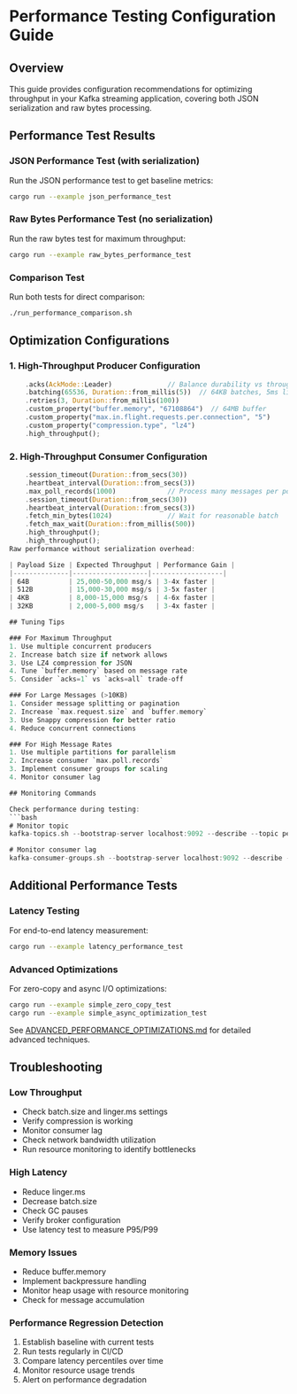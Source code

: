 # Performance Testing Configuration Guide

## Overview
This guide provides configuration recommendations for optimizing throughput in your Kafka streaming application, covering both JSON serialization and raw bytes processing.

## Performance Test Results

### JSON Performance Test (with serialization)
Run the JSON performance test to get baseline metrics:
```bash
cargo run --example json_performance_test
```

### Raw Bytes Performance Test (no serialization)
Run the raw bytes test for maximum throughput:
```bash  
cargo run --example raw_bytes_performance_test
```

### Comparison Test
Run both tests for direct comparison:
```bash
./run_performance_comparison.sh
```

## Optimization Configurations

### 1. High-Throughput Producer Configuration

```rust
    .acks(AckMode::Leader)              // Balance durability vs throughput
    .batching(65536, Duration::from_millis(5))  // 64KB batches, 5ms linger
    .retries(3, Duration::from_millis(100))
    .custom_property("buffer.memory", "67108864")  // 64MB buffer
    .custom_property("max.in.flight.requests.per.connection", "5")
    .custom_property("compression.type", "lz4")
    .high_throughput();
```

### 2. High-Throughput Consumer Configuration

```rust
    .session_timeout(Duration::from_secs(30))
    .heartbeat_interval(Duration::from_secs(3))
    .max_poll_records(1000)             // Process many messages per poll
    .session_timeout(Duration::from_secs(30))
    .heartbeat_interval(Duration::from_secs(3))
    .fetch_min_bytes(1024)              // Wait for reasonable batch
    .fetch_max_wait(Duration::from_millis(500))
    .high_throughput();
    .high_throughput();
Raw performance without serialization overhead:

| Payload Size | Expected Throughput | Performance Gain |
|--------------|-------------------|------------------|
| 64B          | 25,000-50,000 msg/s | 3-4x faster |
| 512B         | 15,000-30,000 msg/s | 3-5x faster |
| 4KB          | 8,000-15,000 msg/s  | 4-6x faster |
| 32KB         | 2,000-5,000 msg/s   | 3-4x faster |

## Tuning Tips

### For Maximum Throughput
1. Use multiple concurrent producers
2. Increase batch size if network allows
3. Use LZ4 compression for JSON
4. Tune `buffer.memory` based on message rate
5. Consider `acks=1` vs `acks=all` trade-off

### For Large Messages (>10KB)
1. Consider message splitting or pagination
2. Increase `max.request.size` and `buffer.memory`
3. Use Snappy compression for better ratio
4. Reduce concurrent connections

### For High Message Rates
1. Use multiple partitions for parallelism
2. Increase consumer `max.poll.records`
3. Implement consumer groups for scaling
4. Monitor consumer lag

## Monitoring Commands

Check performance during testing:
```bash
# Monitor topic
kafka-topics.sh --bootstrap-server localhost:9092 --describe --topic perf-test-*

# Monitor consumer lag
kafka-consumer-groups.sh --bootstrap-server localhost:9092 --describe --group perf-test-group
```

## Additional Performance Tests

### Latency Testing
For end-to-end latency measurement:
```bash
cargo run --example latency_performance_test
```

### Advanced Optimizations
For zero-copy and async I/O optimizations:
```bash
cargo run --example simple_zero_copy_test
cargo run --example simple_async_optimization_test
```

See [ADVANCED_PERFORMANCE_OPTIMIZATIONS.md](ADVANCED_PERFORMANCE_OPTIMIZATIONS.md) for detailed advanced techniques.

## Troubleshooting

### Low Throughput
- Check batch.size and linger.ms settings
- Verify compression is working
- Monitor consumer lag
- Check network bandwidth utilization
- Run resource monitoring to identify bottlenecks

### High Latency
- Reduce linger.ms
- Decrease batch.size
- Check GC pauses
- Verify broker configuration
- Use latency test to measure P95/P99

### Memory Issues
- Reduce buffer.memory
- Implement backpressure handling
- Monitor heap usage with resource monitoring
- Check for message accumulation

### Performance Regression Detection
1. Establish baseline with current tests
2. Run tests regularly in CI/CD
3. Compare latency percentiles over time
4. Monitor resource usage trends
5. Alert on performance degradation
